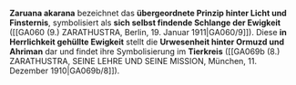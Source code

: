 
**Zaruana akarana** bezeichnet das **übergeordnete Prinzip hinter Licht und Finsternis**, symbolisiert als **sich selbst findende Schlange der Ewigkeit** ([[GA060 (9.) ZARATHUSTRA, Berlin, 19. Januar 1911|GA060/9]]). Diese **in Herrlichkeit gehüllte Ewigkeit** stellt die **Urwesenheit hinter Ormuzd und Ahriman** dar und findet ihre Symbolisierung im **Tierkreis** ([[GA069b (8.) ZARATHUSTRA, SEINE LEHRE UND SEINE MISSION, München, 11. Dezember 1910|GA069b/8]]).
